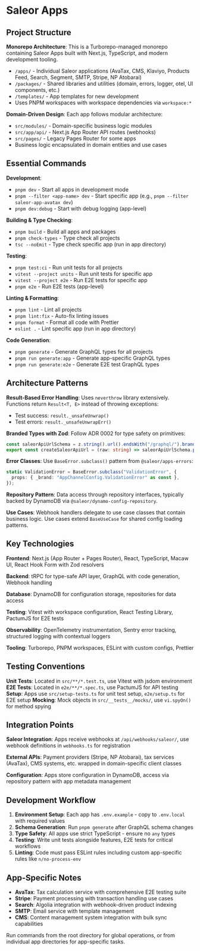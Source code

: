 # Saleor Apps

## Project Structure

**Monorepo Architecture**: This is a Turborepo-managed monorepo containing Saleor Apps built with Next.js, TypeScript, and modern development tooling.

- `/apps/` - Individual Saleor applications (AvaTax, CMS, Klaviyo, Products Feed, Search, Segment, SMTP, Stripe, NP Atobarai)
- `/packages/` - Shared libraries and utilities (domain, errors, logger, otel, UI components, etc.)
- `/templates/` - App templates for new development
- Uses PNPM workspaces with workspace dependencies via `workspace:*`

**Domain-Driven Design**: Each app follows modular architecture:

- `src/modules/` - Domain-specific business logic modules
- `src/app/api/` - Next.js App Router API routes (webhooks)
- `src/pages/` - Legacy Pages Router for some apps
- Business logic encapsulated in domain entities and use cases

## Essential Commands

**Development**:

- `pnpm dev` - Start all apps in development mode
- `pnpm --filter <app-name> dev` - Start specific app (e.g., `pnpm --filter saleor-app-avatax dev`)
- `pnpm dev:debug` - Start with debug logging (app-level)

**Building & Type Checking**:

- `pnpm build` - Build all apps and packages
- `pnpm check-types` - Type check all projects
- `tsc --noEmit` - Type check specific app (run in app directory)

**Testing**:

- `pnpm test:ci` - Run unit tests for all projects
- `vitest --project units` - Run unit tests for specific app
- `vitest --project e2e` - Run E2E tests for specific app
- `pnpm e2e` - Run E2E tests (app-level)

**Linting & Formatting**:

- `pnpm lint` - Lint all projects
- `pnpm lint:fix` - Auto-fix linting issues
- `pnpm format` - Format all code with Prettier
- `eslint .` - Lint specific app (run in app directory)

**Code Generation**:

- `pnpm generate` - Generate GraphQL types for all projects
- `pnpm run generate:app` - Generate app-specific GraphQL types
- `pnpm run generate:e2e` - Generate E2E test GraphQL types

## Architecture Patterns

**Result-Based Error Handling**: Uses `neverthrow` library extensively. Functions return `Result<T, E>` instead of throwing exceptions:

- Test success: `result._unsafeUnwrap()`
- Test errors: `result._unsafeUnwrapErr()`

**Branded Types with Zod**: Follow ADR 0002 for type safety on primitives:

```typescript
const saleorApiUrlSchema = z.string().url().endsWith("/graphql/").brand("SaleorApiUrl");
export const createSaleorApiUrl = (raw: string) => saleorApiUrlSchema.parse(raw);
```

**Error Classes**: Use `BaseError.subclass()` pattern from `@saleor/apps-errors`:

```typescript
static ValidationError = BaseError.subclass("ValidationError", {
  props: { _brand: "AppChannelConfig.ValidationError" as const },
});
```

**Repository Pattern**: Data access through repository interfaces, typically backed by DynamoDB via `@saleor/dynamo-config-repository`.

**Use Cases**: Webhook handlers delegate to use case classes that contain business logic. Use cases extend `BaseUseCase` for shared config loading patterns.

## Key Technologies

**Frontend**: Next.js (App Router + Pages Router), React, TypeScript, Macaw UI, React Hook Form with Zod resolvers

**Backend**: tRPC for type-safe API layer, GraphQL with code generation, Webhook handling

**Database**: DynamoDB for configuration storage, repositories for data access

**Testing**: Vitest with workspace configuration, React Testing Library, PactumJS for E2E tests

**Observability**: OpenTelemetry instrumentation, Sentry error tracking, structured logging with contextual loggers

**Tooling**: Turborepo, PNPM workspaces, ESLint with custom configs, Prettier

## Testing Conventions

**Unit Tests**: Located in `src/**/*.test.ts`, use Vitest with jsdom environment
**E2E Tests**: Located in `e2e/**/*.spec.ts`, use PactumJS for API testing
**Setup**: Apps use `src/setup-tests.ts` for unit test setup, `e2e/setup.ts` for E2E setup
**Mocking**: Mock objects in `src/__tests__/mocks/`, use `vi.spyOn()` for method spying

## Integration Points

**Saleor Integration**: Apps receive webhooks at `/api/webhooks/saleor/`, use webhook definitions in `webhooks.ts` for registration

**External APIs**: Payment providers (Stripe, NP Atobarai), tax services (AvaTax), CMS systems, etc. wrapped in domain-specific client classes

**Configuration**: Apps store configuration in DynamoDB, access via repository pattern with app metadata management

## Development Workflow

1. **Environment Setup**: Each app has `.env.example` - copy to `.env.local` with required values
2. **Schema Generation**: Run `pnpm generate` after GraphQL schema changes
3. **Type Safety**: All apps use strict TypeScript - ensure no `any` types
4. **Testing**: Write unit tests alongside features, E2E tests for critical workflows
5. **Linting**: Code must pass ESLint rules including custom app-specific rules like `n/no-process-env`

## App-Specific Notes

- **AvaTax**: Tax calculation service with comprehensive E2E testing suite
- **Stripe**: Payment processing with transaction handling use cases
- **Search**: Algolia integration with webhook-driven product indexing
- **SMTP**: Email service with template management
- **CMS**: Content management system integration with bulk sync capabilities

Run commands from the root directory for global operations, or from individual app directories for app-specific tasks.
